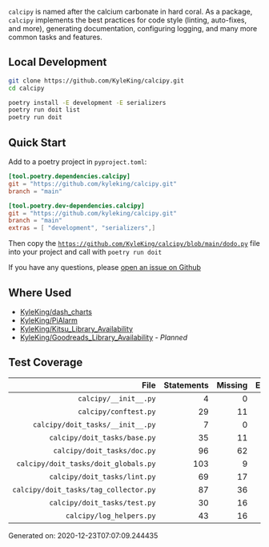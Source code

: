 <!-- TODO: Add a banner image -->

`calcipy` is named after the calcium carbonate in hard coral. As a package, `calcipy` implements the best practices for code style (linting, auto-fixes, and more), generating documentation, configuring logging, and many more common tasks and features.

## Local Development

```sh
git clone https://github.com/KyleKing/calcipy.git
cd calcipy

poetry install -E development -E serializers
poetry run doit list
poetry run doit
```

## Quick Start

<!-- TODO: Replace with ~CookieCutter~ (Copier) Instructions -->

Add to a poetry project in `pyproject.toml`:

```toml
[tool.poetry.dependencies.calcipy]
git = "https://github.com/kyleking/calcipy.git"
branch = "main"

[tool.poetry.dev-dependencies.calcipy]
git = "https://github.com/kyleking/calcipy.git"
branch = "main"
extras = [ "development", "serializers",]
```

Then copy the [`https://github.com/KyleKing/calcipy/blob/main/dodo.py`](https://github.com/KyleKing/calcipy/blob/main/dodo.py) file into your project and call with `poetry run doit`

If you have any questions, please [open an issue on Github](https://github.com/KyleKing/calcipy/issues/new)

## Where Used

- [KyleKing/dash_charts](https://github.com/KyleKing/dash_charts)
- [KyleKing/PiAlarm](https://github.com/KyleKing/PiAlarm)
- [KyleKing/Kitsu_Library_Availability](https://github.com/KyleKing/Kitsu_Library_Availability)
- [KyleKing/Goodreads_Library_Availability](https://github.com/KyleKing/Goodreads_Library_Availability) - *Planned*

## Test Coverage

<!-- COVERAGE -->

| File | Statements | Missing | Excluded | Coverage |
| --: | --: | --: | --: | --: |
| `calcipy/__init__.py` | 4 | 0 | 0 | 100.0% |
| `calcipy/conftest.py` | 29 | 11 | 0 | 62.1% |
| `calcipy/doit_tasks/__init__.py` | 7 | 0 | 0 | 100.0% |
| `calcipy/doit_tasks/base.py` | 35 | 11 | 0 | 68.6% |
| `calcipy/doit_tasks/doc.py` | 96 | 62 | 0 | 35.4% |
| `calcipy/doit_tasks/doit_globals.py` | 103 | 9 | 0 | 91.3% |
| `calcipy/doit_tasks/lint.py` | 69 | 17 | 0 | 75.4% |
| `calcipy/doit_tasks/tag_collector.py` | 87 | 36 | 0 | 58.6% |
| `calcipy/doit_tasks/test.py` | 30 | 16 | 0 | 46.7% |
| `calcipy/log_helpers.py` | 43 | 16 | 0 | 62.8% |

Generated on: 2020-12-23T07:07:09.244435

<!-- /COVERAGE -->
